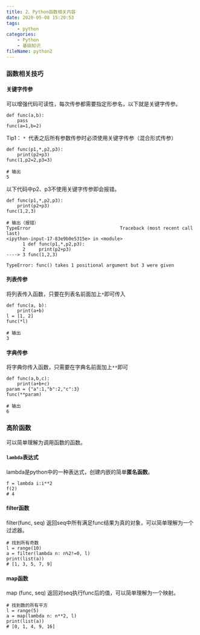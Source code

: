 ```yaml
---
title: 2、Python函数相关内容
date: 2020-05-08 15:20:53
tags:
	- python
categories:
	- Python
	- 基础知识
fileName: python2
---
```


### 函数相关技巧

#### 关键字传参

可以增强代码可读性，每次传参都需要指定形参名，以下就是关键字传参。

```
def func(a,b):
	pass
func(a=1,b=2)
```



Tip1： `* `代表之后所有参数传参时必须使用关键字传参（混合形式传参）

```
def func(p1,*,p2,p3):
    print(p2+p3)
func(1,p2=2,p3=3)

# 输出
5
```

以下代码中p2、p3不使用关键字传参即会报错。

```
def func(p1,*,p2,p3):
    print(p2+p3)
func(1,2,3)

# 输出（报错）
TypeError                                 Traceback (most recent call last)
<ipython-input-17-83e9b0e5315e> in <module>
      1 def func(p1,*,p2,p3):
      2     print(p2+p3)
----> 3 func(1,2,3)

TypeError: func() takes 1 positional argument but 3 were given
```



#### 列表传参

将列表传入函数，只要在列表名前面加上`*`即可传入

```
def func(a, b):
    print(a+b)
l = [1, 2]
func(*l)

# 输出
3
```

#### 字典传参

将字典你传入函数，只需要在字典名前面加上`**`即可

```
def func(a,b,c):
    print(a+b+c)
param = {"a":1,"b":2,"c":3}
func(**param)

# 输出
6
```



### 高阶函数

可以简单理解为调用函数的函数。

#### `lambda`表达式

lambda是python中的一种表达式，创建内嵌的简单**匿名函数**。

```
f = lambda i:i**2
f(2)
# 4
```



#### filter函数

filter(func, seq) 	返回seq中所有满足func结果为真的对象，可以简单理解为一个过滤器。

```
# 找到所有奇数
l = range(10)
a = filter(lambda n: n%2!=0, l)
print(list(a))
# [1, 3, 5, 7, 9]
```



#### map函数

map (func, seq) 返回对seq执行func后的值，可以简单理解为一个映射。

```
# 找到数的所有平方
l = range(5)
a = map(lambda n: n**2, l)
print(list(a))
# [0, 1, 4, 9, 16]
```